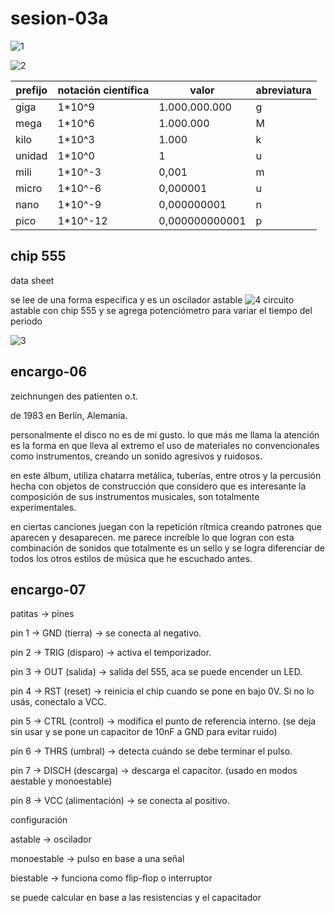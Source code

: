 # sesion-03a

![1](https://github.com/user-attachments/assets/69f54fe6-7dd6-473d-87d6-c6a07f6bf0ae)

![2](https://github.com/user-attachments/assets/e71a1f10-f2d2-4d44-983a-21cda04da739)

| prefijo | notación científica | valor | abreviatura |
| --- | --- | --- | --- |
| giga | 1*10^9 | 1.000.000.000 | g |
| mega | 1*10^6 | 1.000.000 | M |
| kilo | 1*10^3 | 1.000 | k |
| unidad | 1*10^0 | 1 | u |
| mili | 1*10^-3 | 0,001 | m |
|  micro | 1*10^-6 | 0,000001 | u |
| nano | 1*10^-9 | 0,000000001 | n |
| pico | 1*10^-12 | 0,000000000001 | p |

## chip 555

data sheet

se lee de una forma especifica y es un oscilador astable
![4](https://github.com/user-attachments/assets/6716431b-a7fe-444c-8d1b-b2e481a65173)
circuito astable con chip 555 y se agrega potenciómetro para variar el tiempo del periodo

![3](https://github.com/user-attachments/assets/4b85a4f8-afa6-4024-bb37-ef84a45b133d)

## encargo-06

zeichnungen des patienten o.t.

de 1983 en Berlín, Alemania.

personalmente el disco no es de mi gusto. lo que más me llama la atención es la forma en que lleva al extremo el uso de materiales no convencionales como instrumentos, creando un sonido agresivos y ruidosos.

en este álbum, utiliza chatarra metálica, tuberías, entre otros y la percusión hecha con objetos de construcción que considero que es interesante la composición de sus instrumentos musicales, son totalmente experimentales.

en ciertas canciones juegan con la repetición rítmica creando patrones que aparecen y desaparecen. me parece increíble lo que logran con esta combinación de sonidos que totalmente es un sello y se logra diferenciar de todos los otros estilos de música que he escuchado antes.

## encargo-07

patitas -> pines

pin 1 -> GND (tierra) -> se conecta al negativo.

pin 2 -> TRIG (disparo) -> activa el temporizador.

pin 3 -> OUT (salida) -> salida del 555, aca se puede encender un LED.

pin 4 -> RST (reset) -> reinicia el chip cuando se pone en bajo 0V. Si no lo usás, conectalo a VCC.

pin 5 -> CTRL (control) -> modifica el punto de referencia interno. (se deja sin usar y se pone un capacitor de 10nF a GND para evitar ruido)

pin 6 -> THRS (umbral) -> detecta cuándo se debe terminar el pulso.

pin 7 -> DISCH (descarga) -> descarga el capacitor. (usado en modos aestable y monoestable)

pin 8 -> VCC (alimentación) -> se conecta al positivo.

configuración

astable -> oscilador

monoestable -> pulso en base a una señal

biestable -> funciona como flip-flop o interruptor

se puede calcular en base a las resistencias y el capacitador
